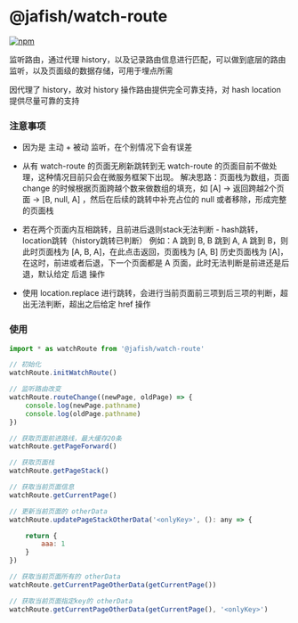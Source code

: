 # @jafish/watch-route

[![npm](https://img.shields.io/npm/v/@jafish/watch-route)](https://www.npmjs.com/package/@jafish/watch-route)

监听路由，通过代理 history，以及记录路由信息进行匹配，可以做到底层的路由监听，以及页面级的数据存储，可用于埋点所需

因代理了 history，故对 history 操作路由提供完全可靠支持，对 hash location 提供尽量可靠的支持

### 注意事项

* 因为是 主动 + 被动 监听，在个别情况下会有误差

* 从有 watch-route 的页面无刷新跳转到无 watch-route 的页面目前不做处理，这种情况目前只会在微服务框架下出现。 解决思路：页面栈为数组，页面 change 的时候根据页面跨越个数来做数组的填充，如 [A] -> 返回跨越2个页面 -> [B, null, A] ，然后在后续的跳转中补充占位的 null 或者移除，形成完整的页面栈

* 若在两个页面内互相跳转，且前进后退则stack无法判断 - hash跳转，location跳转（history跳转已判断） 例如：A 跳到 B, B 跳到 A, A 跳到 B，则此时页面栈为 [A, B, A]，在此点击返回，页面栈为 [A, B] 历史页面栈为 [A]，在这时，前进或者后退，下一个页面都是 A 页面，此时无法判断是前进还是后退，默认给定 后退 操作

* 使用 location.replace 进行跳转，会进行当前页面前三项到后三项的判断，超出无法判断，超出之后给定 href 操作

### 使用

```js
import * as watchRoute from '@jafish/watch-route'

// 初始化
watchRoute.initWatchRoute()

// 监听路由改变
watchRoute.routeChange((newPage, oldPage) => {
    console.log(newPage.pathname)
    console.log(oldPage.pathname)
})

// 获取页面前进路线，最大缓存20条
watchRoute.getPageForward()

// 获取页面栈
watchRoute.getPageStack()

// 获取当前页面信息
watchRoute.getCurrentPage()

// 更新当前页面的 otherData
watchRoute.updatePageStackOtherData('<onlyKey>', (): any => {

    return {
        aaa: 1
    }
})

// 获取当前页面所有的 otherData
watchRoute.getCurrentPageOtherData(getCurrentPage())

// 获取当前页面指定key的 otherData
watchRoute.getCurrentPageOtherData(getCurrentPage(), '<onlyKey>')
```


